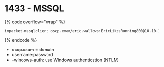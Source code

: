 # 1433 - MSSQL



{% code overflow="wrap" %}
```sh
impacket-mssqlclient oscp.exam/eric.wallows:EricLikesRunning800@10.10.138.148 -windows-auth
```
{% endcode %}

* oscp.exam = domain
* username:password
* -windows-auth: use Windows authentication (NTLM)
